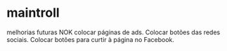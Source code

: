 # maintroll
melhorias futuras
NOK colocar páginas de ads.
Colocar botões das redes sociais.
Colocar botões para curtir à página no Facebook.
